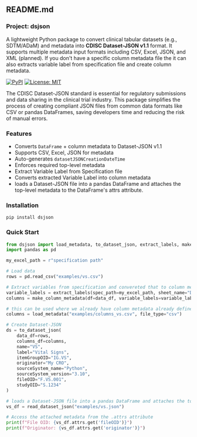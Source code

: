 ## README.md

### Project: dsjson

A lightweight Python package to convert clinical tabular datasets (e.g., SDTM/ADaM) and metadata into **CDISC Dataset-JSON v1.1** format. It supports multiple metadata input formats including CSV, Excel, JSON, and XML (planned). If you don't have a specific column metadata file the it can also extracts variable label from specification file and create column metadata.


[![PyPI](https://img.shields.io/pypi/v/dsjson.svg)](https://pypi.org/project/dsjson/)
[![License: MIT](https://img.shields.io/badge/License-MIT-yellow.svg)](LICENSE)

The CDISC Dataset-JSON standard is essential for regulatory submissions and data sharing in the clinical trial industry. This package simplifies the process of creating compliant JSON files from common data formats like CSV or pandas DataFrames, saving developers time and reducing the risk of manual errors.


### Features

* Converts `DataFrame` + column metadata to Dataset-JSON v1.1
* Supports CSV, Excel, JSON for metadata
* Auto-generates `datasetJSONCreationDateTime`
* Enforces required top-level metadata
* Extract Variable Label from Specification file
* Converts extracted Variable Label into column metadata
* loads a Dataset-JSON file into a pandas DataFrame and attaches the top-level metadata to the DataFrame's attrs attribute.

### Installation
```
pip install dsjson
```

### Quick Start

```python
from dsjson import load_metadata, to_dataset_json, extract_labels, make_column_metedata
import pandas as pd

my_excel_path = r"specification path"

# Load data
rows = pd.read_csv("examples/vs.csv")

# Extract variables from specification and convereted that to column metadata
variable_labels = extract_labels(spec_path=my_excel_path, sheet_name="DM", variable_name_col="Variable Name", variable_label_col="Variable Label")
columns = make_column_metadata(df=data_df, variable_labels=variable_labels, domain="DM")

# this can be used where we already have column metadata already defined in a file - if you make column metadata as per above code, then this is not required
columns = load_metadata("examples/columns_vs.csv", file_type="csv")

# Create Dataset-JSON
ds = to_dataset_json(
    data_df=rows,
    columns_df=columns,
    name="VS",
    label="Vital Signs",
    itemGroupOID="IG.VS",
    originator="My CRO",
    sourceSystem_name="Python",
    sourceSystem_version="3.10",
    fileOID="F.VS.001",
    studyOID="S.1234"
)

# loads a Dataset-JSON file into a pandas DataFrame and attaches the top-level metadata to the DataFrame's attrs attribute.
vs_df = read_dataset_json("examples/vs.json")

# Access the attached metadata from the .attrs attribute
print(f"File OID: {vs_df.attrs.get('fileOID')}")
print(f"Originator: {vs_df.attrs.get('originator')}")
```